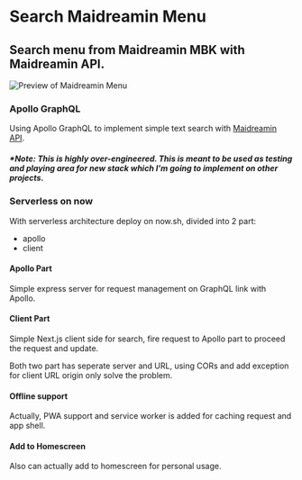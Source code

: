 # Search Maidreamin Menu
## Search menu from Maidreamin MBK with Maidreamin API.
![Preview of Maidreamin Menu](https://search-maidreamin.now.sh/static/img/cover.jpg)
  
### Apollo GraphQL
Using Apollo GraphQL to implement simple text search with [Maidreamin API](https://maidreamin.now.sh/menu).

##### *Note: This is highly over-engineered. This is meant to be used as testing and playing area for new stack which I'm going to implement on other projects.

### Serverless on now
With serverless architecture deploy on now.sh, divided into 2 part:
* apollo
* client
  
#### Apollo Part
Simple express server for request management on GraphQL link with Apollo.
  
#### Client Part
Simple Next.js client side for search, fire request to Apollo part to proceed the request and update.
  
Both two part has seperate server and URL, using CORs and add exception for client URL origin only solve the problem.
  
#### Offline support
Actually, PWA support and service worker is added for caching request and app shell.

#### Add to Homescreen
Also can actually add to homescreen for personal usage.